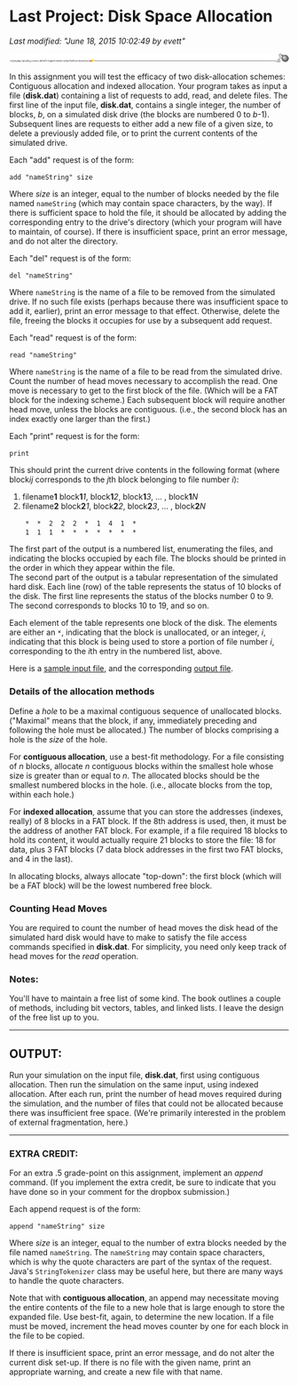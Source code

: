 # Last Project: Disk Space Allocation

*Last modified: "June 18, 2015 10:02:49 by evett"*

![image][1]

In this assignment you will test the efficacy of two disk-allocation schemes: Contiguous allocation and indexed allocation.  Your program takes as input a file (**disk.dat**) containing a list of requests to add, read, and delete files.  The first line of the input file, **disk.dat**, contains a single integer, the number of blocks, *b*, on a simulated disk drive (the blocks are numbered 0 to *b*-1).  Subsequent lines are requests to either add a new file of a given size, to delete a previously added file, or to print the current contents of the simulated drive.

Each "add" request is of the form: 

    add "nameString" size
    
Where *size* is an integer, equal to the number of blocks needed by the file named `nameString` (which may contain space characters, by the way).  If there is sufficient space to hold the file, it should be allocated by adding the corresponding entry to the drive's directory (which your program will have to maintain, of course).  If there is insufficient space, print an error message, and do not alter the directory.

Each "del" request is of the form: 

    del "nameString"

Where `nameString` is the name of a file to be removed from the simulated drive.  If no such file exists (perhaps because there was insufficient space to add it, earlier), print an error message to that effect.  Otherwise, delete the file, freeing the blocks it occupies for use by a subsequent add request.

Each "read" request is of the form:

    read "nameString"

Where `nameString` is the name of a file to be read from the simulated drive. Count the number of head moves necessary to accomplish the read. One move is necessary to get to the first block of the file. (Which will be a FAT block for the indexing scheme.) Each subsequent block will require another head move, unless the blocks are contiguous. (i.e., the second block has an index exactly one larger than the first.)

Each "print" request is for the form:

    print

This should print the current drive contents in the following format (where block*ij* corresponds to the *j*th block belonging to file number *i*):

1. filename**1** block**1***1*, block**1***2*, block**1***3*, ... , block**1***N* 
2. filename**2** block**2***1*, block**2***2*, block**2***3*, ... , block**2***N* 

```
    *  *  2  2  2  *  1  4  1  *
    1  1  1  *  *  *  *  *  *  *
```
    
The first part of the output is a numbered list, enumerating the files, and indicating the blocks occupied by each file.  The blocks should be printed in the order in which they appear within the file.  
The second part of the output is a tabular representation of the simulated hard disk. Each line (row) of the table represents the status of 10 blocks of the disk. The first line represents the status of the blocks number 0 to 9. The second corresponds to blocks 10 to 19, and so on.

Each element of the table represents one block of the disk. The elements are either an `*`, indicating that the block is unallocated, or an integer, *i*, indicating that this block is being used to store a portion of file number *i*, corresponding to the *i*th entry in the numbered list, above.

Here is a [sample input file][2], and the corresponding [output file][3].

### Details of the allocation methods

Define a *hole* to be a maximal contiguous sequence of unallocated blocks. ("Maximal" means that the block, if any, immediately preceding and following the hole must be allocated.) The number of blocks comprising a hole is the *size* of the hole.

For **contiguous allocation**, use a best-fit methodology. For a file consisting of *n* blocks, allocate *n* contiguous blocks within the smallest hole whose size is greater than or equal to *n*. The allocated blocks should be the smallest numbered blocks in the hole. (i.e., allocate blocks from the top, within each hole.)

For **indexed allocation**, assume that you can store the addresses (indexes, really) of 8 blocks in a FAT block. If the 8th address is used, then, it must be the address of another FAT block. For example, if a file required 18 blocks to hold its content, it would actually require 21 blocks to store the file: 18 for data, plus 3 FAT blocks (7 data block addresses in the first two FAT blocks, and 4 in the last).

In allocating blocks, always allocate "top-down": the first block (which will be a FAT block) will be the lowest numbered free block.

### Counting Head Moves

You are required to count the number of head moves the disk head of the simulated hard disk would have to make to satisfy the file access commands specified in **disk.dat**. For simplicity, you need only keep track of head moves for the *read* operation.

### Notes:

You'll have to maintain a free list of some kind. The book outlines a couple of methods, including bit vectors, tables, and linked lists. I leave the design of the free list up to you.

<hr />

## OUTPUT:

Run your simulation on the input file, **disk.dat**, first using contiguous allocation. Then run the simulation on the same input, using indexed allocation. After each run, print the number of head moves required during the simulation, and the number of files that could not be allocated because there was insufficient free space. (We're primarily interested in the problem of external fragmentation, here.)

<hr />

### EXTRA CREDIT:

For an extra .5 grade-point on this assignment, implement an *append* command. (If you implement the extra credit, be sure to indicate that you have done so in your comment for the dropbox submission.) 

Each append request is of the form:

    append "nameString" size
    
Where *size* is an integer, equal to the number of extra blocks needed by the file named `nameString`. The `nameString` may contain space characters, which is why the quote characters are part of the syntax of the request. Java's `StringTokenizer` class may be useful here, but there are many ways to handle the quote characters.

Note that with **contiguous allocation**, an append may necessitate moving the entire contents of the file to a new hole that is large enough to store the expanded file. Use best-fit, again, to determine the new location. If a file must be moved, increment the head moves counter by one for each block in the file to be copied.

If there is insufficient space, print an error message, and do not alter the current disk set-up. If there is no file with the given name, print an appropriate warning, and create a new file with that name.

[1]: project_6.gif
[2]: http://www.emunix.emich.edu/~evett/OS/sampleInput-diskAlloc.dat
[3]: http://www.emunix.emich.edu/~evett/OS/sampleOutput-diskAlloc.txt